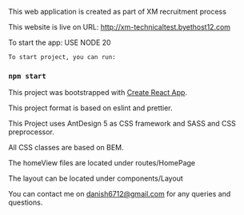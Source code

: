 This web application is created as part of XM recruitment process

This website is live on URL: http://xm-technicaltest.byethost12.com

 To start the app:
    USE NODE 20

    To start project, you can run:
### `npm start`

This project was bootstrapped with [Create React App](https://github.com/facebook/create-react-app).

This project format is based on eslint and prettier. 

This Project uses AntDesign 5 as CSS framework and SASS and CSS preprocessor.

All CSS classes are based on BEM. 

The homeView files are located under routes/HomePage

The layout can be located under components/Layout

You can contact me on danish6712@gmail.com for any queries and questions.


